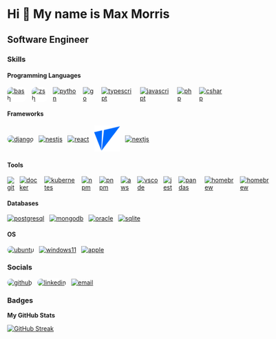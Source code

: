 Hi 👋 My name is Max Morris
===========================

Software Engineer
-----------------

### Skills

#### Programming Languages

<div style="display: flex; align-items: center; gap: 12px;">
 <a href="https://www.gnu.org/software/bash/" target="_blank"><img src="https://cdn.jsdelivr.net/gh/devicons/devicon/icons/bash/bash-original.svg" alt="bash" width="60" height="60" style="background: #fff; border-radius: 10px;"/></a>
 <a href="https://www.zsh.org/" target="_blank"><img src="https://cdn.jsdelivr.net/gh/devicons/devicon/icons/zsh/zsh-original.svg" alt="zsh" width="60" height="60" style="background: #fff; border-radius: 10px;"/></a>
 <a href="https://www.python.org/" target="_blank"><img src="https://cdn.jsdelivr.net/gh/devicons/devicon/icons/python/python-original-wordmark.svg" alt="python" width="60" height="60"/></a>
 <a href="https://go.dev/" target="_blank"><img src="https://cdn.jsdelivr.net/gh/devicons/devicon/icons/go/go-original.svg" alt="go" width="60" height="60"/></a>
 <a href="https://www.typescriptlang.org/" target="_blank"><img src="https://cdn.jsdelivr.net/gh/devicons/devicon/icons/typescript/typescript-original.svg" alt="typescript" width="60" height="60"/></a>
 <a href="https://developer.mozilla.org/en-US/docs/Web/JavaScript" target="_blank"><img src="https://cdn.jsdelivr.net/gh/devicons/devicon/icons/javascript/javascript-original.svg" alt="javascript" width="60" height="60"/></a>
 <a href="https://www.php.net/" target="_blank"><img src="https://cdn.jsdelivr.net/gh/devicons/devicon/icons/php/php-original.svg" alt="php" width="60" height="60"/></a>
 <a href="https://learn.microsoft.com/en-us/dotnet/csharp/" target="_blank"><img src="https://cdn.jsdelivr.net/gh/devicons/devicon/icons/csharp/csharp-original.svg" alt="csharp" width="60" height="60"/></a>
</div>

#### Frameworks
<div style="display: flex; align-items: center; gap: 12px;">
<a href="https://www.djangoproject.com/" target="_blank"><img src="https://cdn.jsdelivr.net/gh/devicons/devicon/icons/django/django-plain.svg" alt="django" width="60" height="60" style="background: #fff; border-radius: 10px;"/></a>
<a href="https://nestjs.com/" target="_blank">
  <img src="https://nestjs.com/img/logo-small.svg" alt="nestjs" width="60" height="60"/>
</a>
 <a href="https://react.dev/" target="_blank"><img src="https://cdn.jsdelivr.net/gh/devicons/devicon/icons/react/react-original.svg" alt="react" width="60" height="60"/></a>
 <a href="https://vitejs.dev/" target="_blank"><img src="https://raw.githubusercontent.com/devicons/devicon/master/icons/vite/vite-original.svg" alt="vite" width="60" height="60"/></a>
 <a href="https://nextjs.org/" target="_blank"><img src="https://cdn.jsdelivr.net/gh/devicons/devicon/icons/nextjs/nextjs-original.svg" alt="nextjs" width="60" height="60"/></a>
</div>

#### Tools
<div style="display: flex; align-items: center; gap: 12px;">
 <a href="https://git-scm.com/" target="_blank"><img src="https://cdn.jsdelivr.net/gh/devicons/devicon/icons/git/git-original.svg" alt="git" width="60" height="60"/></a>
 <a href="https://www.docker.com/" target="_blank"><img src="https://cdn.jsdelivr.net/gh/devicons/devicon/icons/docker/docker-original.svg" alt="docker" width="60" height="60"/></a>
 <a href="https://kubernetes.io/" target="_blank"><img src="https://cdn.jsdelivr.net/gh/devicons/devicon/icons/kubernetes/kubernetes-original.svg" alt="kubernetes" width="60" height="60"/></a>
 <a href="https://www.npmjs.com/" target="_blank"><img src="https://cdn.jsdelivr.net/gh/devicons/devicon/icons/npm/npm-original-wordmark.svg" alt="npm" width="60" height="60"/></a>
 <a href="https://pnpm.io/" target="_blank"><img src="https://cdn.jsdelivr.net/gh/devicons/devicon/icons/pnpm/pnpm-original-wordmark.svg" alt="pnpm" width="60" height="60"/></a>
 <a href="https://aws.amazon.com/" target="_blank">
  <img src="https://cdn.jsdelivr.net/gh/devicons/devicon/icons/amazonwebservices/amazonwebservices-plain-wordmark.svg" alt="aws" width="60" height="60"/>
</a>
 <a href="https://code.visualstudio.com/" target="_blank"><img src="https://cdn.jsdelivr.net/gh/devicons/devicon/icons/vscode/vscode-original.svg" alt="vscode" width="60" height="60"/></a>
 <a href="https://jestjs.io" target="_blank"><img src="https://cdn.jsdelivr.net/gh/devicons/devicon/icons/jest/jest-plain.svg" alt="jest" width="60" height="60"/></a>
 <a href="https://pandas.pydata.org/" target="_blank"><img src="https://cdn.jsdelivr.net/gh/devicons/devicon/icons/pandas/pandas-original-wordmark.svg" alt="pandas" width="75" height="75"/></a>
 <a href="https://brew.sh/" target="_blank"><img src="https://cdn.jsdelivr.net/gh/devicons/devicon/icons/homebrew/homebrew-original.svg" alt="homebrew" width="60" height="60"/></a>
 <a href="https://www.atlassian.com/software/jira" target="_blank"><img src="https://cdn.jsdelivr.net/gh/devicons/devicon/icons/jira/jira-original-wordmark.svg" alt="homebrew" width="60" height="60"/></a>
</div>

#### Databases
<div style="display: flex; align-items: center; gap: 12px;">
 <a href="https://www.postgresql.org/" target="_blank"><img src="https://cdn.jsdelivr.net/gh/devicons/devicon/icons/postgresql/postgresql-original.svg" alt="postgresql" width="60" height="60"/></a>
 <a href="https://www.mongodb.com/" target="_blank"><img src="https://cdn.jsdelivr.net/gh/devicons/devicon/icons/mongodb/mongodb-original-wordmark.svg" alt="mongodb" width="60" height="60"/></a>
 <a href="https://www.oracle.com/database/" target="_blank"><img src="https://cdn.jsdelivr.net/gh/devicons/devicon/icons/oracle/oracle-original.svg" alt="oracle" width="60" height="60"/></a>
 <a href="https://sqlite.org/" target="_blank"><img src="https://cdn.jsdelivr.net/gh/devicons/devicon/icons/sqlite/sqlite-original.svg" alt="sqlite" width="60" height="60"/></a>
</div>

#### OS
<div style="display: flex; align-items: center; gap: 12px;">
 <a href="https://ubuntu.com/" target="_blank"><img src="https://cdn.jsdelivr.net/gh/devicons/devicon/icons/ubuntu/ubuntu-original.svg" alt="ubuntu" width="60" height="60" style="background: #fff; border-radius: 10px;"/></a>
 <a href="https://www.microsoft.com/en-us/windows" target="_blank"><img src="https://cdn.jsdelivr.net/gh/devicons/devicon/icons/windows11/windows11-original.svg" alt="windows11" width="60" height="60"/></a>
 <a href="https://www.apple.com/" target="_blank"><img src="https://cdn.jsdelivr.net/gh/devicons/devicon/icons/apple/apple-original.svg" alt="apple" width="60" height="60"/></a>
</div>


### Socials
<div style="display: flex; align-items: center; gap: 12px;">
 <a href="https://github.com/maxmii" target="_blank"><img src="https://cdn.jsdelivr.net/gh/devicons/devicon/icons/github/github-original.svg" alt="github" width="60" height="60" style="background: #fff; border-radius: 10px;"/></a>
 <a href="https://www.linkedin.com/in/max-morris-65521b128/" target="_blank"><img src="https://cdn.jsdelivr.net/gh/devicons/devicon/icons/linkedin/linkedin-original.svg" alt="linkedin" width="60" height="60" style="background: #fff; border-radius: 10px;"/></a>
 <a href="mailto:morrm046@gmail.com" target="_blank">
  <img src="https://upload.wikimedia.org/wikipedia/commons/4/4e/Mail_%28iOS%29.svg" alt="email" width="60" height="60"/>
</a>
</div>



### Badges

<b>My GitHub Stats</b>

<a href="http://www.github.com/maxmii"><img src="https://github-readme-streak-stats.herokuapp.com/?user=maxmii&stroke=ffffff&background=1c1917&ring=0891b2&fire=0891b2&currStreakNum=ffffff&currStreakLabel=0891b2&sideNums=ffffff&sideLabels=ffffff&dates=ffffff&hide_border=true" alt="GitHub Streak" /></a>
